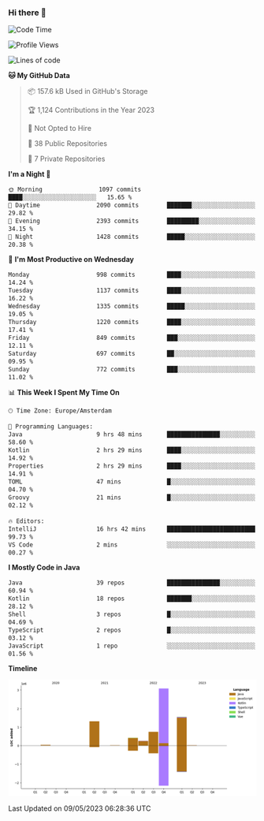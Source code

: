 ### Hi there 👋


<!--START_SECTION:waka-->
![Code Time](http://img.shields.io/badge/Code%20Time-3%2C190%20hrs%2042%20mins-blue)

![Profile Views](http://img.shields.io/badge/Profile%20Views-4-blue)

![Lines of code](https://img.shields.io/badge/From%20Hello%20World%20I%27ve%20Written-7.4%20million%20lines%20of%20code-blue)

**🐱 My GitHub Data** 

> 📦 157.6 kB Used in GitHub's Storage 
 > 
> 🏆 1,124 Contributions in the Year 2023
 > 
> 🚫 Not Opted to Hire
 > 
> 📜 38 Public Repositories 
 > 
> 🔑 7 Private Repositories 
 > 
**I'm a Night 🦉** 

```text
🌞 Morning                1097 commits        ████░░░░░░░░░░░░░░░░░░░░░   15.65 % 
🌆 Daytime                2090 commits        ███████░░░░░░░░░░░░░░░░░░   29.82 % 
🌃 Evening                2393 commits        █████████░░░░░░░░░░░░░░░░   34.15 % 
🌙 Night                  1428 commits        █████░░░░░░░░░░░░░░░░░░░░   20.38 % 
```
📅 **I'm Most Productive on Wednesday** 

```text
Monday                   998 commits         ████░░░░░░░░░░░░░░░░░░░░░   14.24 % 
Tuesday                  1137 commits        ████░░░░░░░░░░░░░░░░░░░░░   16.22 % 
Wednesday                1335 commits        █████░░░░░░░░░░░░░░░░░░░░   19.05 % 
Thursday                 1220 commits        ████░░░░░░░░░░░░░░░░░░░░░   17.41 % 
Friday                   849 commits         ███░░░░░░░░░░░░░░░░░░░░░░   12.11 % 
Saturday                 697 commits         ██░░░░░░░░░░░░░░░░░░░░░░░   09.95 % 
Sunday                   772 commits         ███░░░░░░░░░░░░░░░░░░░░░░   11.02 % 
```


📊 **This Week I Spent My Time On** 

```text
🕑︎ Time Zone: Europe/Amsterdam

💬 Programming Languages: 
Java                     9 hrs 48 mins       ███████████████░░░░░░░░░░   58.60 % 
Kotlin                   2 hrs 29 mins       ████░░░░░░░░░░░░░░░░░░░░░   14.92 % 
Properties               2 hrs 29 mins       ████░░░░░░░░░░░░░░░░░░░░░   14.91 % 
TOML                     47 mins             █░░░░░░░░░░░░░░░░░░░░░░░░   04.70 % 
Groovy                   21 mins             █░░░░░░░░░░░░░░░░░░░░░░░░   02.12 % 

🔥 Editors: 
IntelliJ                 16 hrs 42 mins      █████████████████████████   99.73 % 
VS Code                  2 mins              ░░░░░░░░░░░░░░░░░░░░░░░░░   00.27 % 
```

**I Mostly Code in Java** 

```text
Java                     39 repos            ███████████████░░░░░░░░░░   60.94 % 
Kotlin                   18 repos            ███████░░░░░░░░░░░░░░░░░░   28.12 % 
Shell                    3 repos             █░░░░░░░░░░░░░░░░░░░░░░░░   04.69 % 
TypeScript               2 repos             █░░░░░░░░░░░░░░░░░░░░░░░░   03.12 % 
JavaScript               1 repo              ░░░░░░░░░░░░░░░░░░░░░░░░░   01.56 % 
```



**Timeline**

![Lines of Code chart](https://raw.githubusercontent.com/powercasgamer/powercasgamer/master/assets/bar_graph.png)


 Last Updated on 09/05/2023 06:28:36 UTC
<!--END_SECTION:waka-->
